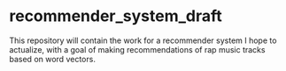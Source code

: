 # recommender_system_draft

This repository will contain the work for a recommender system I hope to actualize, with a goal of making recommendations of rap music tracks based on word vectors.
